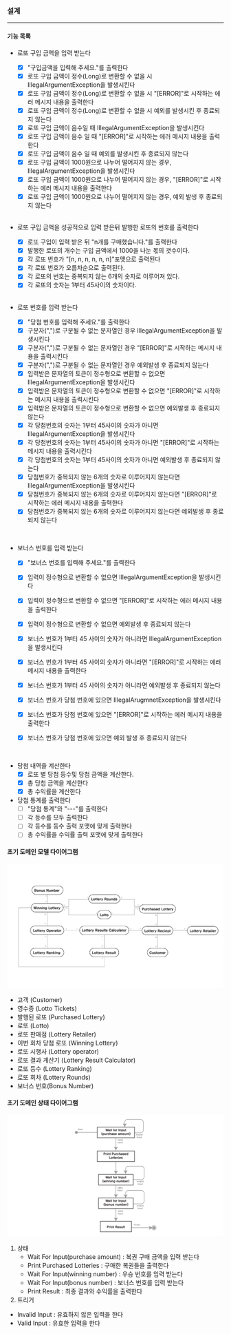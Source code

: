 
### 설계

---
#### 기능 목록 
- 로또 구입 금액을 입력 받는다 
  - [X] "구입금액을 입력해 주세요."를 출력한다 
  - [X] 로또 구입 금액이 정수(Long)로 변환할 수 없을 시 IllegalArgumentException을 발생시킨다
  - [X] 로또 구입 금액이 정수(Long)로 변환할 수 없을 시 "[ERROR]"로 시작하는 에러 메시지 내용을 출력한다
  - [X] 로또 구입 금액이 정수(Long)로 변환할 수 없을 시 예외를 발생시킨 후 종료되지 않는다
  - [X] 로또 구입 금액이 음수일 때 IllegalArgumentException을 발생시킨다
  - [X] 로또 구입 금액이 음수 일 때 "[ERROR]"로 시작하는 에러 메시지 내용을 출력한다
  - [X] 로또 구입 금액이 음수 일 때 예외를 발생시킨 후 종료되지 않는다
  - [X] 로또 구입 금액이 1000원으로 나누어 떨어지지 않는 경우, IllegalArgumentException을 발생시킨다
  - [X] 로또 구입 금액이 1000원으로 나누어 떨어지지 않는 경우, "[ERROR]"로 시작하는 에러 메시지 내용을 출력한다
  - [X] 로또 구입 금액이 1000원으로 나누어 떨어지지 않는 경우, 예외 발생 후 종료되지 않는다
  
  <br/>
  
- 로또 구입 금액을 성공적으로 입력 받은뒤 발행한 로또의 번호를 출력한다
  - [X] 로또 구입이 입력 받은 뒤 "n개를 구매했습니다."를 출력한다  
  - [X] 발행한 로또의 개수는 구입 금액에서 1000을 나눈 몫의 갯수이다.
  - [X] 각 로또 번호가 "[n, n, n, n, n, n]"포맷으로 출력된다
  - [X] 각 로또 번호가 오름차순으로 출력된다.
  - [X] 각 로또의 번호는 중복되지 않는 6개의 숫자로 이루어져 있다.
  - [X] 각 로또의 숫자는 1부터 45사이의 숫자이다.
  
  <br/>
  
- 로또 번호를 입력 받는다
  - [X] "당첨 번호를 입력해 주세요."를 출력한다 
  - [X] 구분자(",")로 구분될 수 없는 문자열인 경우 IllegalArgumentException을 발생시킨다
  - [X] 구분자(",")로 구분될 수 없는 문자열인 경우 "[ERROR]"로 시작하는 메시지 내용을 출력시킨다
  - [X] 구분자(",")로 구분될 수 없는 문자열인 경우 예외발생 후 종료되지 않는다
  - [X] 입력받은 문자열의 토큰이 정수형으로 변환할 수 없으면 IllegalArgumentException을 발생시킨다
  - [X] 입력받은 문자열의 토큰이 정수형으로 변환할 수 없으면 "[ERROR]"로 시작하는 메시지 내용을 출력시킨다
  - [X] 입력받은 문자열의 토큰이 정수형으로 변환할 수 없으면 예외발생 후 종료되지 않는다
  - [X] 각 당첨번호의 숫자는 1부터 45사이의 숫자가 아니면 IllegalArgumentException을 발생시킨다
  - [X] 각 당첨번호의 숫자는 1부터 45사이의 숫자가 아니면 "[ERROR]"로 시작하는 메시지 내용을 출력시킨다
  - [X] 각 당첨번호의 숫자는 1부터 45사이의 숫자가 아니면 예외발생 후 종료되지 않는다
  - [X] 당첨번호가 중복되지 않는 6개의 숫자로 이루어지지 않는다면 IllegalArgumentException을 발생시킨다
  - [X] 당첨번호가 중복되지 않는 6개의 숫자로 이루어지지 않는다면 "[ERROR]"로 시작하는 에러 메시지 내용을 출력한다
  - [X] 당첨번호가 중복되지 않는 6개의 숫자로 이루어지지 않는다면 예외발생 후 종료되지 않는다

<br/>

- 보너스 번호를 입력 받는다
  - [X] "보너스 번호를 입력해 주세요."를 출력한다 
  - [X] 입력이 정수형으로 변환할 수 없으면 IllegalArgumentException을 발생시킨다
  - [X] 입력이 정수형으로 변환할 수 없으면 "[ERROR]"로 시작하는 에러 메시지 내용을 출력한다
  - [X] 입력이 정수형으로 변환할 수 없으면 예외발생 후 종료되지 않는다
  - [X] 보너스 번호가 1부터 45 사이의 숫자가 아니라면 IllegalArgumentException을 발생시킨다
  - [X] 보너스 번호가 1부터 45 사이의 숫자가 아니라면 "[ERROR]"로 시작하는 에러 메시지 내용을 출력한다
  - [X] 보너스 번호가 1부터 45 사이의 숫자가 아니라면 예외발생 후 종료되지 않는다
  - [X] 보너스 번호가 당첨 번호에 있으면 IllegalArugmnetException을 발생시킨다 
  - [X] 보너스 번호가 당첨 번호에 있으면 "[ERROR]"로 시작하는 에러 메시지 내용을 출력한다 
  - [X] 보너스 번호가 당첨 번호에 있으면 예외 발생 후 종료되지 않는다


<br/>

- 당첨 내역을 계산한다
  - [X] 로또 별 당첨 등수및 당첨 금액을 계산한다. 
  - [X] 총 당첨 금액을 계산한다
  - [X] 총 수익률을 계산한다
  
- 당첨 통계를 출력한다 
  - [ ] "당첨 통계"와 "---"를 출력한다
  - [ ] 각 등수를 모두 출력한다
  - [ ] 각 등수를 등수 출력 포맷에 맞게 출력한다
  - [ ] 총 수익률을 수익률 출력 포맷에 맞게 출력한다 

#### 초기 도메인 모델 다이어그램

![DomainModel](./image/DomainModel.png)

* 고객 (Customer)
* 영수증 (Lotto Tickets)
* 발행된 로또 (Purchased Lottery)
* 로또 (Lotto)
* 로또 판매점 (Lottery Retailer)
* 이번 회차 당첨 로또 (Winning Lottery)
* 로또 시행사 (Lottery operator)
* 로또 결과 계산기 (Lottery Result Calculator)
* 로또 등수 (Lottery Ranking)
* 로또 회차 (Lottery Rounds)
* 보너스 번호(Bonus Number)

#### 초기 도메인 상태 다이어그램 

![DomainStateModel](./image/DomainStateModel.png)

1. 상태 
   * Wait For Input(purchase amount) : 복권 구매 금액을 입력 받는다
   * Print Purchased Lotteries : 구매한 복권들을 출력한다
   * Wait For Input(winning number) : 우승 번호를 입력 받는다
   * Wait For Input(bonus number) : 보너스 번호를 입력 받는다
   * Print Result : 최종 결과와 수익률을 출력한다
2. 트리거
  * Invalid Input : 유효하지 않은 입력을 한다 
  * Valid Input : 유효한 입력을 한다